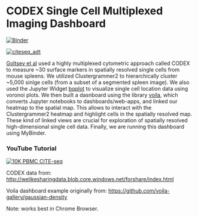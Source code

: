 
# CODEX Single Cell Multiplexed Imaging Dashboard

[![Binder](https://mybinder.org/badge_logo.svg)](https://mybinder.org/v2/gh/ismms-himc/codex_dashboard/master?urlpath=voila%2Frender%2Findex.ipynb)

[![citeseq_adt](img/codex_gif_short.gif)](https://mybinder.org/v2/gh/ismms-himc/codex_dashboard/master?urlpath=voila%2Frender%2Findex.ipynb)

[Goltsev et al](https://linkinghub.elsevier.com/retrieve/pii/S0092867418309048) used a highly multiplexed cytometric approach called CODEX to measure ~30 surface markers in spatially resolved single cells from mouse spleens. We utilized Clustergrammer2 to hierarchically cluster ~5,000 sinlge cells (from a subset of a segmented spleen image). We also used the Jupyter Widget [bqplot](https://github.com/bloomberg/bqplot) to visualize single cell location data using voronoi plots. We then built a dasnboard using the library [voila](https://github.com/QuantStack/voila), which converts Jupyter notebooks to dashboards/web-apps, and linked our heatmap to the spatial map. This allows to interact with the Clustergrammer2 heatmap and highlight cells in the spatially resolved map. These kind of linked views are crucial for exploration of spatially resolved high-dimensional single cell data. Finally, we are running this dashboard using MyBinder.

### YouTube Tutorial
[![10K PBMC CITE-seq](http://img.youtube.com/vi/JlUvt4rpF-s/0.jpg)](http://www.youtube.com/watch?v=JlUvt4rpF-s)

CODEX data from: http://welikesharingdata.blob.core.windows.net/forshare/index.html

Voila dashboard example originally from: https://github.com/voila-gallery/gaussian-density

Note: works best in Chrome Browser.

